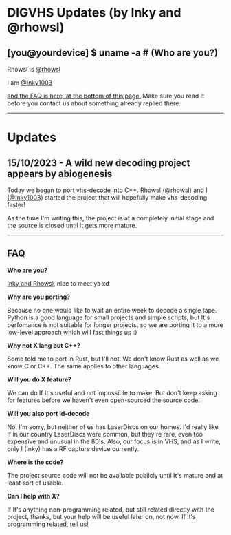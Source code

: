 # DIGVHS Updates (by Inky and @rhowsl)

## [you@yourdevice] $ uname -a # (Who are you?)

Rhowsl is [@rhowsl](https://github.com/rhowsl) 

I am [@Inky1003](https://github.com/Inky1003)

[and the FAQ is here, at the bottom of this page.](#faq) Make sure you read It before you contact us about something already replied there.

---

# Updates

## 15/10/2023 - A wild new decoding project appears by abiogenesis

Today we began to port [vhs-decode](https://github.com/oyvindln/vhs-decode/) into C++. Rhowsl [(@rhowsl)](https://github.com/rhowsl) and I [(@Inky1003)](https://github.com/Inky1003) started the project that will hopefully make vhs-decoding faster!

As the time I'm writing this, the project is at a completely initial stage and the source is closed until It gets more mature.

---

## FAQ

**Who are you?**

[Inky and Rhowsl](#youyourdevice--uname--a--who-are-you), nice to meet ya xd

**Why are you porting?**

Because no one would like to wait an entire week to decode a single tape. Python is a good language for small projects and simple scripts, but It's perfomance is not suitable for longer projects, so we are porting it to a more low-level approach which will fast things up :)

**Why not X lang but C++?**

Some told me to port in Rust, but I'll not. We don't know Rust as well as we know C or C++. The same applies to other languages.

**Will you do X feature?**

We can do If It's useful and not impossible to make. But don't keep asking for features before we haven't even open-sourced the source code!

**Will you also port ld-decode**

No. I'm sorry, but neither of us has LaserDiscs on our homes. I'd really like If in our country LaserDiscs were common, but they're rare, even too expensive and unusual in the 80's. Also, our focus is in VHS, and as I write, only I (Inky) has a RF capture device currently.

**Where is the code?**

The project source code will not be available publicly until It's mature and at least sort of usable.

**Can I help with X?**

If It's anything non-programming related, but still related directly with the project, thanks, but your help will be useful later on, not now. If It's programming related, [tell us!](#youyourdevice--uname--a--who-are-you)
